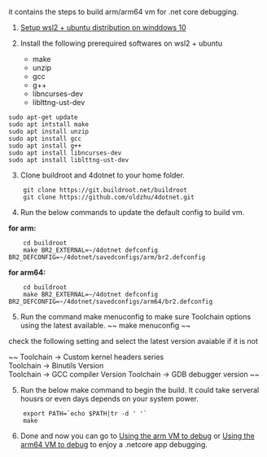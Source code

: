 it contains the steps to build arm/arm64 vm for .net core debugging.
1. [Setup wsl2 + ubuntu distribution on winddows 10](https://docs.microsoft.com/en-us/windows/wsl/install-win10) 
2. Install the following prerequired softwares on wsl2 + ubuntu 
 
    * make
    * unzip
    * gcc
    * g++
    * libncurses-dev
    * liblttng-ust-dev 
 ~~~
 sudo apt-get update
 sudo apt intstall make
 sudo apt install unzip
 sudo apt install gcc
 sudo apt install g++
 sudo apt install libncurses-dev
 sudo apt install liblttng-ust-dev
 ~~~
3. Clone buildroot and 4dotnet to your home folder. 
~~~
    git clone https://git.buildroot.net/buildroot 
    git clone https://github.com/oldzhu/4dotnet.git
~~~ 
4. Run the below commands to update the default config to build vm.  

**for arm:**
~~~
    cd buildroot
    make BR2_EXTERNAL=~/4dotnet defconfig BR2_DEFCONFIG=~/4dotnet/savedconfigs/arm/br2.defconfig
~~~  
**for arm64:**
~~~
    cd buildroot
    make BR2_EXTERNAL=~/4dotnet defconfig BR2_DEFCONFIG=~/4dotnet/savedconfigs/arm64/br2.defconfig
~~~
5. Run the command make menuconfig to make sure Toolchain options using the latest available.
~~
    make menuconfig
~~

check the following setting and select the latest version avaiable if it is not

~~
    Toolchain -> Custom kernel headers series  
    Toolchain -> Binutils Version  
    Toolchain -> GCC compiler Version 
    Toolchain -> GDB debugger version 
~~

5. Run the below make command to begin the build. It could take serveral housrs or even days depends on your system power.
~~~
    export PATH=`echo $PATH|tr -d ' '`
    make
~~~
6. Done and now you can go to [Using the arm VM to debug](debug-arm.md) or [Using the arm64 VM to debug](debug-arm64.md) to enjoy a .netcore app debugging.
